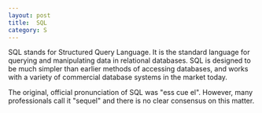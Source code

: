 ```yaml
---
layout: post
title:  SQL
category: S
---
```


SQL stands for Structured Query Language. It is the standard language for querying and manipulating data in relational databases. SQL is designed to be much simpler than earlier methods of accessing databases, and works with a variety of commercial database systems in the market today.

The original, official pronunciation of SQL was "ess cue el". However, many professionals call it "sequel" and there is no clear consensus on this matter. 